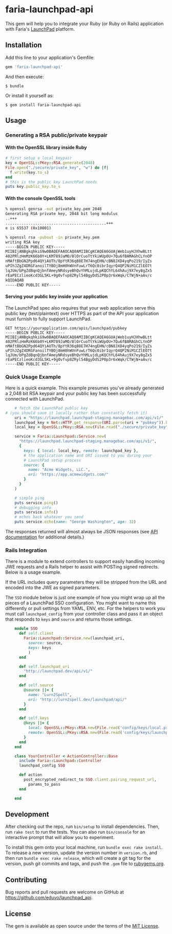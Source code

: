 # faria-launchpad-api

This gem will help you to integrate your Ruby (or Ruby on Rails) application with Faria's [LaunchPad](https://dev.faria.co/launchpad/) platform.


## Installation

Add this line to your application's Gemfile:

```ruby
gem 'faria-launchpad-api'
```

And then execute:

    $ bundle

Or install it yourself as:

    $ gem install faria-launchpad-api


## Usage

### Generating a RSA public/private keypair

#### With the OpenSSL library inside Ruby

```ruby
# first setup a local keypair
key = OpenSSL::PKey::RSA.generate(2048)
File.open("./secure/private_key", "w") do |f|
  f.write(key.to_s)
end
# this is the public key LaunchPad needs
puts key.public_key.to_s
```

#### With the console OpenSSL tools

```bash
% openssl genrsa -out private_key.pem 2048
Generating RSA private key, 2048 bit long modulus
..+++
............................................+++
e is 65537 (0x10001)

% openssl rsa -pubout -in private_key.pem
writing RSA key
-----BEGIN PUBLIC KEY-----
MIIBIjANBgkqhkiG9w0BAQEFAAOCAQ8AMIIBCgKCAQEA6GUAjWeb1uyHJXhwBLtt
402PRlzHmMzK66b0Y+LKM789JaMO/8lOrCuoTtYkiWUpOU+7Qu6fBAMAGhCLYnOP
nMAftBbGN2Ppd64QYiAUTh/8pYtR36q88E7H74ngEHN/cBN8JXD4yqPo219/IyZs
uPIhJZgZ4DRGFanoilTYBOj8mH0hWVnFuwLrT6Qc0ibrIqyrQ4QP2NiM1CZlEO7t
lqJUm/bPgZdBqnQjbnfAmeyNRdsyeBhQvYhMLujdLpKQChYL64hAuj9X7ey8gZx5
rEaPECzlieoKcd3GL5KL+9g0vfvp8ZRyl54BgyDdS2P0p3r6xWqk/CTWjN+aAv/c
kQIDAQAB
-----END PUBLIC KEY-----
```


#### Serving your public key inside your application

The LaunchPad spec also requires that your web application serve this public key (text/plaintext) over HTTPS as part of the API your application must furnish to fully support LaunchPad.

    GET https://yourapplication.com/apis/launchpad/pubkey
    -----BEGIN PUBLIC KEY-----
    MIIBIjANBgkqhkiG9w0BAQEFAAOCAQ8AMIIBCgKCAQEA6GUAjWeb1uyHJXhwBLtt
    402PRlzHmMzK66b0Y+LKM789JaMO/8lOrCuoTtYkiWUpOU+7Qu6fBAMAGhCLYnOP
    nMAftBbGN2Ppd64QYiAUTh/8pYtR36q88E7H74ngEHN/cBN8JXD4yqPo219/IyZs
    uPIhJZgZ4DRGFanoilTYBOj8mH0hWVnFuwLrT6Qc0ibrIqyrQ4QP2NiM1CZlEO7t
    lqJUm/bPgZdBqnQjbnfAmeyNRdsyeBhQvYhMLujdLpKQChYL64hAuj9X7ey8gZx5
    rEaPECzlieoKcd3GL5KL+9g0vfvp8ZRyl54BgyDdS2P0p3r6xWqk/CTWjN+aAv/c
    -----END PUBLIC KEY-----

### Quick Usage Example

Here is a quick example. This example presumes you've already generated a 2,048 bit RSA keypair and your public key has been successfully connected with LaunchPad.


```ruby
    # fetch the LaunchPad public key
# (you should save it locally rather than constantly fetch it)
    uri = "https://launchpad.launchpad-staging.managebac.com/api/v1/"
    launchpad_key = Net::HTTP.get_response(URI.parse(uri + "pubkey")).body
    local_key = OpenSSL::PKey::RSA.new(File.read("./secure/private_key"))

    service = Faria::Launchpad::Service.new(
      "https://launchpad.launchpad-staging.managebac.com/api/v1/",
      {
        keys: { local: local_key, remote: launchpad_key },
        # the application name and URI issued to you during your
        # LaunchPad setup process
        source: {
          name: "Acme Widgets, LLC.",
          uri: "https://app.acmewidgets.com/"
        }
      }
    )

    # simple ping
    puts service.ping()
    # debugging info
    puts service.info()
    # echos back whatever you send
    puts service.echo(name: "George Washington", age: 32)
```

The responses returned will almost always be JSON responses (see [API documentation](https://dev.faria.co/launchpad/) for additional details.)

### Rails Integration

There is a module to extend controllers to support easily handling incoming JWE requests and a Rails helper to assist with POSTing signed redirects.  Below is a usage example.

If the URL includes query parameters they will be stripped from the URL and encoded into the JWE as signed parameters.

The `SSO` module below is just one example of how you might wrap up all the pieces of a LaunchPad SSO configuration.  You might want to name this differently or pull settings from YAML, ENV, etc.  For the helpers to work you must call `launchpad_config` from your controller class and pass it an object that responds to `keys` and `source` and returns those settings.

```ruby
    module SSO
      def self.client
        Faria::Launchpad::Service.new(launchpad_uri,
          source: source,
          keys: keys
          )
      end

      def self.launchpad_uri
        "http://launchpad.dev/api/v1/"
      end

      def self.source
        @source ||= {
          name: "Lurn2Spell",
          uri: "http://lurn2spell.dev/launchpad/api/"
        }
      end

      def self.keys
        @keys ||= {
          local: OpenSSL::PKey::RSA.new(File.read('config/keys/local.priv')),
          remote: OpenSSL::PKey::RSA.new(File.read('config/keys/launchpad.pub'))
        }
      end
    end

    class YourController < ActionController::Base
      include Faria::Launchpad::Controller
      launchpad_config SSO

      def action
        post_encrypted_redirect_to SSO.client.pairing_request_url,
          params_to_pass
      end

    end
```


## Development

After checking out the repo, run `bin/setup` to install dependencies. Then, run `rake test` to run the tests. You can also run `bin/console` for an interactive prompt that will allow you to experiment.

To install this gem onto your local machine, run `bundle exec rake install`. To release a new version, update the version number in `version.rb`, and then run `bundle exec rake release`, which will create a git tag for the version, push git commits and tags, and push the `.gem` file to [rubygems.org](https://rubygems.org).


## Contributing

Bug reports and pull requests are welcome on GitHub at https://github.com/eduvo/launchpad_api.


## License

The gem is available as open source under the terms of the [MIT License](http://opensource.org/licenses/MIT).
